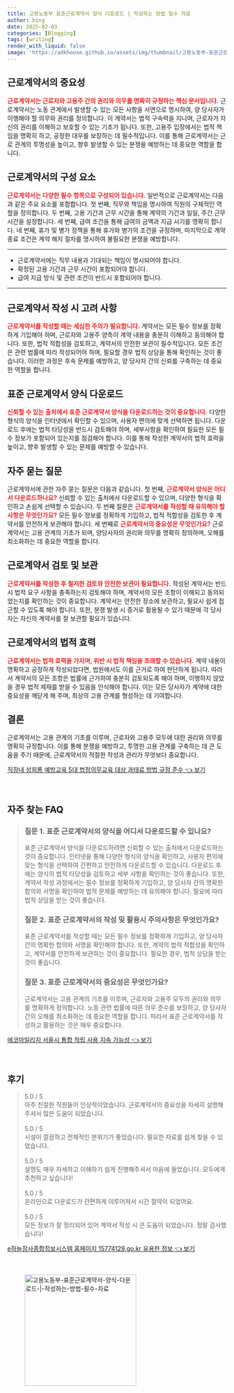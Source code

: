 ```yaml
---
title: 고용노동부 표준근로계약서 양식 다운로드 | 작성하는 방법 필수 자료
author: bing
date: 2025-02-03
categories: [Blogging]
tags: [writing]
render_with_liquid: false
image: 'https://adkhouse.github.io/assets/img/thumbnail/고용노동부-표준근로계약서-양식-다운로드-|-작성하는-방법-필수-자료.webp'
---
```



<h2 id='근로계약서의중요성'>근로계약서의 중요성</h2>

<p><b><span style="color: #ee2323;">근로계약서는 근로자와 고용주 간의 권리와 의무를 명확히 규정하는 핵심 문서입니다.</span></b> 근로계약서는 노동 관계에서 발생할 수 있는 모든 사항을 서면으로 명시하여, 양 당사자가 이행해야 할 의무와 권리를 정의합니다. 이 계약서는 법적 구속력을 지니며, 근로자가 자신의 권리를 이해하고 보호할 수 있는 기초가 됩니다. 또한, 고용주 입장에서는 법적 책임을 명확히 하고, 공정한 대우를 보장하는 데 필수적입니다. 이를 통해 근로계약서는 근로 관계의 투명성을 높이고, 향후 발생할 수 있는 분쟁을 예방하는 데 중요한 역할을 합니다.</p>

<h2 id='근로계약서구성요소'>근로계약서의 구성 요소</h2>

<p><b><span style="color: #ee2323;">근로계약서는 다양한 필수 항목으로 구성되어 있습니다.</span></b> 일반적으로 근로계약서는 다음과 같은 주요 요소를 포함합니다. 첫 번째, 직무와 책임을 명시하여 직원의 구체적인 역할을 정의합니다. 두 번째, 고용 기간과 근무 시간을 통해 계약의 기간과 일일, 주간 근무 시간을 설정합니다. 세 번째, 급여 조건을 통해 급여의 금액과 지급 시기를 명확히 합니다. 네 번째, 휴가 및 병가 정책을 통해 휴가와 병가의 조건을 규정하며, 마지막으로 계약 종료 조건은 계약 해지 절차를 명시하여 불필요한 분쟁을 예방합니다.</p>

<hr />

<ul>
    <li>근로계약서에는 직무 내용과 기대되는 책임이 명시되어야 합니다.</li>
    <li>확정된 고용 기간과 근무 시간이 포함되어야 합니다.</li>
    <li>급여 지급 방식 및 관련 조건이 반드시 포함되어야 합니다.</li>
</ul>

<hr />

<h2 id='근로계약서작성시고려사항'>근로계약서 작성 시 고려 사항</h2>

<p><b><span style="color: #ee2323;">근로계약서를 작성할 때는 세심한 주의가 필요합니다.</span></b> 계약서는 모든 필수 정보를 정확하게 기입해야 하며, 근로자와 고용주 양측이 계약 내용을 충분히 이해하고 동의해야 합니다. 또한, 법적 적합성을 검토하고, 계약서의 안전한 보관이 필수적입니다. 모든 조건은 관련 법률에 따라 작성되어야 하며, 필요할 경우 법적 상담을 통해 확인하는 것이 좋습니다. 이러한 과정은 후속 문제를 예방하고, 양 당사자 간의 신뢰를 구축하는 데 중요한 역할을 합니다.</p>

<h2 id='표준근로계약서양식다운로드'>표준 근로계약서 양식 다운로드</h2>

<p><b><span style="color: #ee2323;">신뢰할 수 있는 출처에서 표준 근로계약서 양식을 다운로드하는 것이 중요합니다.</span></b> 다양한 형식의 양식을 인터넷에서 확인할 수 있으며, 사용자 편의에 맞게 선택하면 됩니다. 다운로드 후에는 법적 타당성을 반드시 검토해야 하며, 세부사항을 확인하여 필요한 모든 필수 정보가 포함되어 있는지를 점검해야 합니다. 이를 통해 작성한 계약서의 법적 효력을 높이고, 향후 발생할 수 있는 문제를 예방할 수 있습니다.</p>

<h2 id='자주묻는질문'>자주 묻는 질문</h2>

<p>근로계약서에 관한 자주 묻는 질문은 다음과 같습니다. 첫 번째, <b><span style="color: #ee2323;">근로계약서 양식은 어디서 다운로드하나요?</span></b> 신뢰할 수 있는 출처에서 다운로드할 수 있으며, 다양한 형식을 확인하고 손쉽게 선택할 수 있습니다. 두 번째 질문은 <b><span style="color: #ee2323;">근로계약서를 작성할 때 유의해야 할 사항은 무엇인가요?</span></b> 모든 필수 정보를 정확하게 기입하고, 법적 적합성을 검토한 후 계약서를 안전하게 보관해야 합니다. 세 번째로 <b><span style="color: #ee2323;">근로계약서의 중요성은 무엇인가요?</span></b> 근로계약서는 고용 관계의 기초가 되며, 양당사자의 권리와 의무를 명확히 정의하며, 오해를 최소화하는 데 중요한 역할을 합니다.</p>

<h2 id='근로계약서검토및보관'>근로계약서 검토 및 보관</h2>

<p><b><span style="color: #ee2323;">근로계약서를 작성한 후 철저한 검토와 안전한 보관이 필요합니다.</span></b> 작성된 계약서는 반드시 법적 요구 사항을 충족하는지 검토해야 하며, 계약서의 모든 조항이 이해되고 동의되었는지를 확인하는 것이 중요합니다. 계약서는 안전한 장소에 보관하고, 필요시 쉽게 접근할 수 있도록 해야 합니다. 또한, 분쟁 발생 시 증거로 활용될 수 있기 때문에 각 당사자는 자신의 계약서를 잘 보관할 필요가 있습니다.</p>

<h2 id='근로계약서의법적효력'>근로계약서의 법적 효력</h2>

<p><b><span style="color: #ee2323;">근로계약서는 법적 효력을 가지며, 위반 시 법적 책임을 초래할 수 있습니다.</span></b> 계약 내용이 명확하고 공정하게 작성되었다면, 법원에서도 이를 근거로 하여 판단하게 됩니다. 따라서 계약서의 모든 조항은 법률에 근거하여 충분히 검토되도록 해야 하며, 이행하지 않았을 경우 법적 제재를 받을 수 있음을 인식해야 합니다. 이는 모든 당사자가 계약에 대한 중요성을 깨닫게 해 주며, 최상의 고용 관계를 형성하는 데 기여합니다.</p>

<h2 id='결론'>결론</h2>

<p>근로계약서는 고용 관계의 기초를 이루며, 근로자와 고용주 모두에 대한 권리와 의무를 명확히 규정합니다. 이를 통해 분쟁을 예방하고, 투명한 고용 관계를 구축하는 데 큰 도움을 주기 때문에, 근로계약서의 적절한 작성과 관리가 무엇보다 중요합니다.</p>


<p><a class="click-button" title="직장내 성희롱 예방교육 5대 법정의무교육 대상 과태료 방법 규정 준수" href="https://adkhouse.github.io/posts/%EC%A7%81%EC%9E%A5%EB%82%B4-%EC%84%B1%ED%9D%AC%EB%A1%B1-%EC%98%88%EB%B0%A9%EA%B5%90%EC%9C%A1-5%EB%8C%80-%EB%B2%95%EC%A0%95%EC%9D%98%EB%AC%B4%EA%B5%90%EC%9C%A1-%EB%8C%80%EC%83%81-%EA%B3%BC%ED%83%9C%EB%A3%8C-%EB%B0%A9%EB%B2%95-%EA%B7%9C%EC%A0%95-%EC%A4%80%EC%88%98/" rel="dofollow">직장내 성희롱 예방교육 5대 법정의무교육 대상 과태료 방법 규정 준수 👈 보기</a></p><br>
<h2 id='자주_찾는_FAQ'>자주 찾는 FAQ</h2>
<div itemscope="" itemtype="https://schema.org/FAQPage"> 
<blockquote> 
<div itemscope="" itemprop="mainEntity" itemtype="https://schema.org/Question"> 
<h3 itemprop="name">질문 1. 표준 근로계약서의 양식을 어디서 다운로드할 수 있나요?</h3> 
<div itemscope="" itemprop="acceptedAnswer" itemtype="https://schema.org/Answer"> 
<span itemprop="text"> 
<p>표준 근로계약서 양식을 다운로드하려면 신뢰할 수 있는 출처에서 다운로드하는 것이 중요합니다. 인터넷을 통해 다양한 형식의 양식을 확인하고, 사용자 편의에 맞는 형식을 선택하여 간편하고 안전하게 다운로드할 수 있습니다. 다운로드 후에는 양식의 법적 타당성을 검토하고 세부 사항을 확인하는 것이 좋습니다. 또한, 계약서 작성 과정에서는 필수 정보를 정확하게 기입하고, 양 당사자 간의 명확한 합의와 서명을 확인하여 법적 문제를 예방하는 데 유의해야 합니다. 필요에 따라 법적 상담을 받는 것이 좋습니다.</p> 
</span> 
</div> 
</div> 

<div itemscope="" itemprop="mainEntity" itemtype="https://schema.org/Question"> 
<h3 itemprop="name">질문 2. 표준 근로계약서의 작성 및 활용시 주의사항은 무엇인가요?</h3> 
<div itemscope="" itemprop="acceptedAnswer" itemtype="https://schema.org/Answer"> 
<span itemprop="text"> 
<p>표준 근로계약서를 작성할 때는 모든 필수 정보를 정확하게 기입하고, 양 당사자 간의 명확한 합의와 서명을 확인해야 합니다. 또한, 계약의 법적 적합성을 확인하고, 계약서를 안전하게 보관하는 것이 중요합니다. 필요한 경우, 법적 상담을 받는 것이 좋습니다.</p> 
</span> 
</div> 
</div> 

<div itemscope="" itemprop="mainEntity" itemtype="https://schema.org/Question"> 
<h3 itemprop="name">질문 3. 표준 근로계약서의 중요성은 무엇인가요?</h3> 
<div itemscope="" itemprop="acceptedAnswer" itemtype="https://schema.org/Answer"> 
<span itemprop="text"> 
<p>근로계약서는 고용 관계의 기초를 이루며, 근로자와 고용주 모두의 권리와 의무를 명확하게 정의합니다. 노동 관련 법률에 따른 의무 준수를 보장하고, 양 당사자 간의 오해를 최소화하는 데 중요한 역할을 합니다. 따라서 표준 근로계약서를 작성하고 활용하는 것은 매우 중요합니다.</p> 
</span> 
</div> 
</div> 

</blockquote> 
</div>
<p><a class="click-button" title="에코마일리지 서울시 통합 적립 사용 지속 가능성" href="https://adkhouse.github.io/posts/%EC%97%90%EC%BD%94%EB%A7%88%EC%9D%BC%EB%A6%AC%EC%A7%80-%EC%84%9C%EC%9A%B8%EC%8B%9C-%ED%86%B5%ED%95%A9-%EC%A0%81%EB%A6%BD-%EC%82%AC%EC%9A%A9-%EC%A7%80%EC%86%8D-%EA%B0%80%EB%8A%A5%EC%84%B1/" rel="dofollow">에코마일리지 서울시 통합 적립 사용 지속 가능성 👈 보기</a></p><br>
<h2 id='후기'>후기</h2>
<div itemscope itemtype="https://schema.org/Product">
  <blockquote>
  <div itemprop="review" itemscope itemtype="https://schema.org/Review">
    <div itemprop="reviewRating" itemscope itemtype="https://schema.org/Rating"> <span itemprop="ratingValue">5.0</span> / <span itemprop="bestRating">5</span> </div>
    <span itemprop="reviewBody">아주 친절한 직원들이 인상적이었습니다. 근로계약서의 중요성을 자세히 설명해 주셔서 많은 도움이 되었습니다.</span>
  </div>
  <br>
  <div itemprop="review" itemscope itemtype="https://schema.org/Review">
    <div itemprop="reviewRating" itemscope itemtype="https://schema.org/Rating"> <span itemprop="ratingValue">5.0</span> / <span itemprop="bestRating">5</span> </div>
    <span itemprop="reviewBody">시설이 깔끔하고 전체적인 분위기가 좋았습니다. 필요한 자료를 쉽게 찾을 수 있었습니다.</span>
  </div>
  <br>
  <div itemprop="review" itemscope itemtype="https://schema.org/Review">
    <div itemprop="reviewRating" itemscope itemtype="https://schema.org/Rating"> <span itemprop="ratingValue">5.0</span> / <span itemprop="bestRating">5</span> </div>
    <span itemprop="reviewBody">설명도 매우 자세하고 이해하기 쉽게 진행해주셔서 마음에 들었습니다. 모두에게 추천하고 싶습니다!</span>
  </div>
  <br>
  <div itemprop="review" itemscope itemtype="https://schema.org/Review">
    <div itemprop="reviewRating" itemscope itemtype="https://schema.org/Rating"> <span itemprop="ratingValue">5.0</span> / <span itemprop="bestRating">5</span> </div>
    <span itemprop="reviewBody">온라인으로 다운로드가 간편하게 이루어져서 시간 절약이 되었어요.</span>
  </div>
  <br>
  <div itemprop="review" itemscope itemtype="https://schema.org/Review">
    <div itemprop="reviewRating" itemscope itemtype="https://schema.org/Rating"> <span itemprop="ratingValue">5.0</span> / <span itemprop="bestRating">5</span> </div>
    <span itemprop="reviewBody">모든 정보가 잘 정리되어 있어 계약서 작성 시 큰 도움이 되었습니다. 정말 감사했습니다!</span>
  </div>
  </blockquote>
</div>
<p><a class="click-button" title="e하늘장사종합정보시스템 홈페이지 15774129.go.kr 유용한 정보" href="https://adkhouse.github.io/posts/e%ED%95%98%EB%8A%98%EC%9E%A5%EC%82%AC%EC%A2%85%ED%95%A9%EC%A0%95%EB%B3%B4%EC%8B%9C%EC%8A%A4%ED%85%9C-%ED%99%88%ED%8E%98%EC%9D%B4%EC%A7%80-15774129.go.kr-%EC%9C%A0%EC%9A%A9%ED%95%9C-%EC%A0%95%EB%B3%B4/" rel="dofollow">e하늘장사종합정보시스템 홈페이지 15774129.go.kr 유용한 정보 👈 보기</a></p><br>
<figure class="image"><img src="https://adkhouse.github.io/assets/img/thumbnail/고용노동부-표준근로계약서-양식-다운로드-|-작성하는-방법-필수-자료.webp" alt="고용노동부-표준근로계약서-양식-다운로드-|-작성하는-방법-필수-자료" width="256" height="256"></figure>
